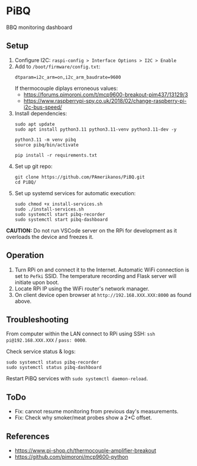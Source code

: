 # PiBQ
BBQ monitoring dashboard

## Setup
1. Configure I2C: `raspi-config > Interface Options > I2C > Enable`
2. Add to `/boot/firmware/config.txt`:
    ```
    dtparam=i2c_arm=on,i2c_arm_baudrate=9600
    ```
    If thermocouple diplays erroneous values:
    - https://forums.pimoroni.com/t/mcp9600-breakout-pim437/13129/3
    - https://www.raspberrypi-spy.co.uk/2018/02/change-raspberry-pi-i2c-bus-speed/
3. Install dependencies: 
    ```
    sudo apt update
    sudo apt install python3.11 python3.11-venv python3.11-dev -y
    
    python3.11 -m venv pibq
    source pibq/bin/activate

    pip install -r requirements.txt
    ```
4. Set up git repo:
    ```
    git clone https://github.com/PAmerikanos/PiBQ.git
    cd PiBQ/
    ```
5. Set up systemd services for automatic execution:
    ```
    sudo chmod +x install-services.sh
    sudo ./install-services.sh
    sudo systemctl start pibq-recorder
    sudo systemctl start pibq-dashboard
    ```

**CAUTION:** Do not run VSCode server on the RPi for development as it overloads the device and freezes it.

## Operation
1. Turn RPi on and connect it to the Internet. Automatic WiFi connection is set to `Pefki` SSID. The temperature recording and Flask server will initiate upon boot.
2. Locate RPi IP using the WiFi router's network manager.
3. On client device open browser at `http://192.168.XXX.XXX:8000` as found above.

## Troubleshooting
From computer within the LAN connect to RPi using SSH: `ssh pi@192.168.XXX.XXX` / `pass: 0000`.

Check service status & logs:
```
sudo systemctl status pibq-recorder
sudo systemctl status pibq-dashboard
```

Restart PiBQ services with `sudo systemctl daemon-reload`.

## ToDo
- Fix: cannot resume monitoring from previous day's measurements.
- Fix: Check why smoker/meat probes show a 2*C offset.

## References
- https://www.pi-shop.ch/thermocouple-amplifier-breakout
- https://github.com/pimoroni/mcp9600-python
